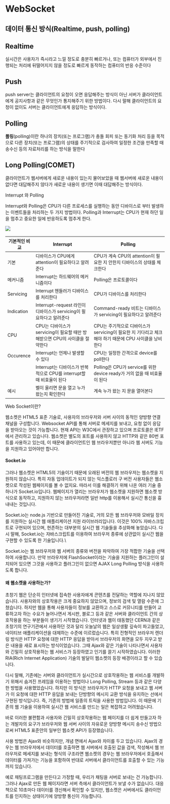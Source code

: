 # WebSocket

## 데이터 통신 방식(Realtime, push, polling) <a href="0198" id="0198"></a>

## Realtime <a href="fae1" id="fae1"></a>

실시간은 사용자가 즉시라고 느낄 정도로 충분히 빠르거나, 또는 컴퓨터가 외부에서 진행되는 처리에 뒤떨어지지 않을 정도로 빠르게 동작하는 컴퓨터의 반응 수준이다

## Push <a href="94a8" id="94a8"></a>

push server는 클라이언트의 요청이 오면 응답해주는 방식이 아닌 서버가 클라이언트에게 공지사항과 같은 무엇인가 통지해주기 위한 방법이다. 다시 말해 클라이언트의 요청이 없이도 서버는 클라이언트에게 응답하는 방식이다.

## Polling <a href="9409" id="9409"></a>

**폴링**(polling)이란 하나의 장치(또는 프로그램)가 충돌 회피 또는 동기화 처리 등을 목적으로 다른 장치(또는 프로그램)의 상태를 주기적으로 검사하여 일정한 조건을 만족할 때 송수신 등의 자료처리를 하는 방식을 말한다

## Long Polling(COMET) <a href="6480" id="6480"></a>

클라이언트가 웹서버에게 새로운 내용이 있는지 물어보았을 때 웹서버에 새로운 내용이 없다면 대답해주지 않다가 새로운 내용이 생기면 이때 대답해주는 방식이다.

Interrupt 와 Polling

Interrupt와 Polling은 CPU가 다른 프로세스를 실행하는 동안 디바이스로 부터 발생하는 이벤트들을 처리하는 두 가지 방법이다. Polling과 Interrupt는 CPU가 현재 하던 일을 멈추고 중요한 일에 반응하도록 멈추게 한다. 

![](<.gitbook/assets/스크린샷 2021-08-28 오후 10.03.28.png>)

| 기본적인 비교    | Interrupt                                         | Polling                                                          |
| ---------- | ------------------------------------------------- | ---------------------------------------------------------------- |
| 기본         | 디바이스가 CPU에게 attention이 필요하다고 알려준다                 | CPU가 계속 CPU의 attention이 필요한 지 안한지 디바이스의 상태를 체크한다                 |
| 메커니즘       | Interrupt는 하드웨어의 메커니즘이다                           | Polling은 프로토콜이다                                                  |
| Servicing  | Interrupt 헨들러가 디바이스를 처리한다                         | CPU가 디바이스를 처리한다                                                  |
| Indication | Interrupt-request 라인이 디바이스가 servicing이 필요하다고 알려준다 | Command-ready 비트는 디바이스가 servicing이 필요하다고 알려준다                    |
| CPU        | CPU는 디바이스가 servicing이 필요할 때만 방해받으면 CPU의 사이클을 절약한다 | CPU는 주기적으로 디바이스가 servicing이 필요한 지 기다리고 체크해야 하기 때문에 CPU 사이클을 낭비한다 |
| Occurence  | Interrupt는 언제나 발생할 수 있다                           | CPU는 일정한 간격으로 device를 poll한다                                     |
|            | Interrupt는 디바이스가 반복적으로 CPU를 interrupt할 때 비효율이 된다  | Polling은 CPU가 service를 위한 device ready가 거의 없을 때 비효율이 된다          |
| 예시         | 벨이 울리면 문을 열고 누가 왔는지 확인한다                          | 계속 누가 왔는 지 문을 열어본다                                               |

Web Socket이란?

웹소켓은 HTML5 표준 기술로, 사용자의 브라우저와 서버 사이의 동적인 양방향 연결 채널을 구성합니다. Websocket API를 통해 서버로 메세지를 보내고, 요청 없이 응답을 받아오는 것이 가능합니다. 현재 API는 W3C에서 관장하고 있으며 프로토콜은 IETF에서 관리하고 있습니다. 웹소켓은 별도의 포트를 사용하지 않고 HTTP와 같은 80번 포트를 사용하고 있는데, 이 때문에 클라이언트인 웹 브라우저뿐만 아니라 웹 서버도 기능을 지원하고 있어야만 합니다.

#### Socket.io

그러나 웹소켓은 HTML5의 기술이기 때문에 오래된 버전의 웹 브라우저는 웹소켓을 지원하지 않습니다. 특히 자동 업데이트가 되지 않는 익스플로러 구 버전 사용자들은 웹소켓으로 작성된 웹페이지를 볼 수 없지요. 따라서 이를 해결하기 위해 나온 여러 기술 중 하나가 Socket.io입니다. 웹페이지가 열리는 브라우저가 웹소켓을 지원하면 웹소켓 방식으로 동작하고, 지원하지 않는 브라우저라면 일반 http를 이용해서 실시간 통신을 흉내내는 것입니다.

Socket.io는 node.js 기반으로 만들어진 기술로, 거의 모든 웹 브라우저와 모바일 장치를 지원하는 실시간 웹 애플리케이션 지원 라이브러리입니다. 이것은 100% 자바스크립트로 구현되어 있으며, 현존하는 대부분의 실시간 웹 기술들을 추상화해 놓았습니다. 다시 말해, Socket.io는 자바스크립트를 이용하여 브라우저 종류에 상관없이 실시간 웹을 구현할 수 있도록 한 기술입니다.\


Socket.io는 웹 브라우저와 웹 서버의 종류와 버전을 파악하여 가장 적합한 기술을 선택하여 사용합니다. 만약 브라우저에 FlashSocket이라는 기술을 지원하는 플러그인이 설치되어 있으면 그것을 사용하고 플러그인이 없으면 AJAX Long Polling 방식을 사용하도록 합니다.



#### 왜 웹소켓을 사용하는가?

초창기 웹은 단순히 인터넷에 접속한 사용자에게 콘텐츠를 전달하는 역할에 지나지 않았습니다. 사용자와의 상호작용은 크게 중요하지 않았으며, 정보의 검색 및 열람 수준에 그쳤습니다. 하지만 웹을 통해 사용자들이 정보를 교환하고 스스로 커뮤니티를 만들어 교류하고자 하는 수요가 늘어나면서 게시판, 블로그 등과 같은 서버와 클라이언트 간의 상호작용을 하는 부분들이 생기기 시작했습니다. 인터넷과 웹이 태동했던 CERN과 같은 초창기의 연구기관에서 사용하던 것과 달리 오늘날의 웹은 일상생활 깊숙이 파고들었고, 네이티브 애플리케이션을 대체하는 수준에 이르렀습니다. 특히 전형적인 브라우저 렌더링 방식은 HTTP 요청에 대한 HTTP 응답을 받아서 브라우저의 화면을 모두 지우고 받은 내용을 새로 표시하는 방식이었습니다. 그때 Ajax와 같은 기술이 나타나면서 사용자와 긴밀히 상호작용하는 웹 서비스가 등장하였고 인기를 끌기 시작하였습니다. 이러한 RIA(Rich Internet Application) 기술의 발달이 웹소켓의 등장 배경이라고 할 수 있습니다.

다시 말해, 기존에는 서버와 클라이언트가 실시간으로 상호작용하는 웹 서비스를 개발하기 위해서 숨겨진 프레임을 이용하는 방법이나 Long Polling, Stream 등과 같은 다양한 방법을 사용했었습니다. 하지만 이 방식은 브라우저가 HTTP 요청을 보내고 웹 서버가 이 요청에 대한 HTTP 응답을 보내는 단방향의 메시지 교환 방식을 유지하는 선에서 구현된 방식입니다. 즉, 기존의 방법에 일종의 트릭을 사용한 방법입니다. 이 때문에 기존의 웹 기술을 이용하여 실시간 웹 서비스를 만드는 일은 복잡하고 어려웠습니다.

바로 이러한 불편함과 사용자와 긴밀히 상호작용하는 웹 페이지를 더 쉽게 만들고자 하는 개발자의 요구가 브라우저와 웹 서버 사이의 자유로운 양방향 메시지 송수신 방법으로써 HTML5 표준안의 일부인 웹소켓 API가 등장했습니다. 

사용 방법은 Ajax와 비슷하지만, 개념 면에서 Ajax와 차이를 두고 있습니다. Ajax의 경우는 웹 브라우저에서 데이터를 호출하면 웹 서버에서 호출된 값을 검색, 작성해서 웹 브라우저로 메세지를 보내는 형식의 구조라면 웹소켓의 경우는 웹 브라우저에서 호출해서 데이터를 가져가는 기능을 포함하여 반대로 서버에서 클라이언트를 호출할 수 있는 기능까지 있습니다.

예로 채팅프로그램을 만든다고 가정할 때, 우리가 채팅을 서버로 보내는 건 가능합니다. 그러나 Ajax로 만든 웹 페이지라면 서버 측에서 클라이언트가 보낼 수가 없습니다. 대응책으로 10초마다 데이터를 갱신해서 확인할 수 있지만, 웹소켓은 서버에서도 클라이언트를 인지하는 상태이기에 양방향 통신이 가능합니다.



